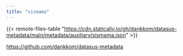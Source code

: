 ```yaml
---
title: "sismama"
---
```


{{< remote-files-table "https://cdn.statically.io/gh/dankkom/datasus-metadata/main/metadata/auxiliary/sismama.json" >}}

https://github.com/dankkom/datasus-metadata

